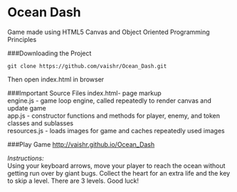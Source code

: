 Ocean Dash
===============================

Game made using HTML5 Canvas and Object Oriented Programming Principles

###Downloading the Project
```
git clone https://github.com/vaishr/Ocean_Dash.git
```
Then open index.html in browser

###Important Source Files
index.html- page markup <br>
engine.js - game loop engine, called repeatedly to render canvas and update game <br>
app.js - constructor functions and methods for player, enemy, and token classes and sublasses<br>
resources.js - loads images for game and caches repeatedly used images <br>

###Play Game
http://vaishr.github.io/Ocean_Dash

<i>Instructions:<br></i>
Using your keyboard arrows, move your player to reach the ocean without getting run over by giant bugs.
Collect the heart for an extra life and the key to skip a level. There are 3 levels.  Good luck!

